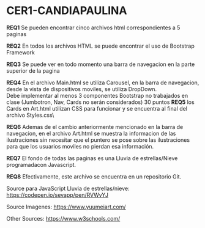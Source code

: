 # CER1-CANDIAPAULINA

**REQ1** Se pueden encontrar cinco archivos html correspondientes a 5 paginas 
<!-- El sitio debe estar compuesto de 4 secciones (páginas) 10 puntos -->
**REQ2** En todos los archivos HTML se puede encontrar el uso de Bootstrap Framework
<!-- Las páginas deben ser creadas utilizando Bootstrap Framework 10 puntos -->
**REQ3** Se puede ver en todo momento una barra de navegacion en la parte superior de la pagina
<!-- Debe contar con un sistema de navegación accesible en todo momento 10 puntos -->
**REQ4** En el archivo Main.html se utiliza Carousel, en la barra de navegacion, desde la vista de dispositivos moviles, se utiliza DropDown.\
Debe implementar al menos 3 componentes Bootstrap no trabajados en clase (Jumbotron, Nav, Cards no serán considerados) 30 puntos
**REQ5** los Cards en Art.html utilizan CSS para funcionar y se encuentra al final del archivo Styles.css\
<!-- Debe considerar al menos un elemento con CSS propio 10 puntos -->
**REQ6** Ademas de el cambio anteriormente mencionado en la barra de navegacion, en el archivo Art.html se muestra la informacion de las ilustraciones sin necesitar que el puntero se pose sobre las ilustraciones para que los usuarios moviles no pierdan esa información.
<!-- El sitio debe adaptarse a cualquier tamaño de pantalla y tener al menos un punto de quiebre que involucre un cambio en la estructura 10 puntos -->
**REQ7** El fondo de todas las paginas es una Lluvia de estrellas/Nieve programadacon Javascript.
<!-- Considere la implementación de alguna sección que requiera JavaScript (puede ser de terceros) para funcionar: carrusel de imágenes, galería, reloj, animaciones, transiciones, efecto parallax u otro. (Cuenta Regresiva no será considerada) 10 puntos. -->
**REQ8** Efectivamente, este archivo se encuentra en un repositorio Git.
<!-- El sitio debe ser respaldado en un repositorio GitHub 10 puntos. -->
Source para JavaScript Lluvia de estrellas/nieve: https://codepen.io/sevapp/pen/RVWvYJ

Source Imagenes: https://www.yuumeiart.com/

Other Sources: https://www.w3schools.com/